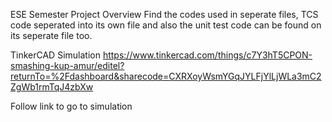 ESE Semester Project
Overview
Find the codes used in seperate files, TCS code seperated into its own file and also the unit test code can be found on its seperate file too.

TinkerCAD Simulation
https://www.tinkercad.com/things/c7Y3hT5CPON-smashing-kup-amur/editel?returnTo=%2Fdashboard&sharecode=CXRXoyWsmYGqJYLFjYlLjWLa3mC2ZgWb1rmTqJ4zbXw

Follow link to go to simulation
